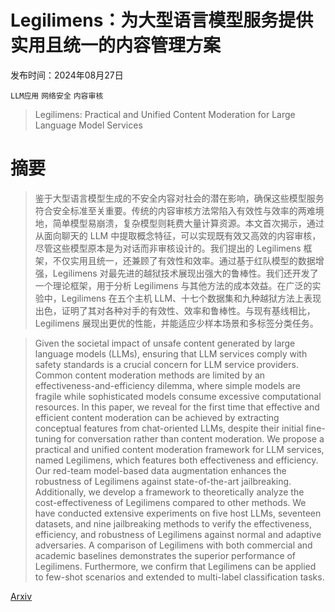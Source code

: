 # Legilimens：为大型语言模型服务提供实用且统一的内容管理方案

发布时间：2024年08月27日

`LLM应用` `网络安全` `内容审核`

> Legilimens: Practical and Unified Content Moderation for Large Language Model Services

# 摘要

> 鉴于大型语言模型生成的不安全内容对社会的潜在影响，确保这些模型服务符合安全标准至关重要。传统的内容审核方法常陷入有效性与效率的两难境地，简单模型易崩溃，复杂模型则耗费大量计算资源。本文首次揭示，通过从面向聊天的 LLM 中提取概念特征，可以实现既有效又高效的内容审核，尽管这些模型原本是为对话而非审核设计的。我们提出的 Legilimens 框架，不仅实用且统一，还兼顾了有效性和效率。通过基于红队模型的数据增强，Legilimens 对最先进的越狱技术展现出强大的鲁棒性。我们还开发了一个理论框架，用于分析 Legilimens 与其他方法的成本效益。在广泛的实验中，Legilimens 在五个主机 LLM、十七个数据集和九种越狱方法上表现出色，证明了其对各种对手的有效性、效率和鲁棒性。与现有基线相比，Legilimens 展现出更优的性能，并能适应少样本场景和多标签分类任务。

> Given the societal impact of unsafe content generated by large language models (LLMs), ensuring that LLM services comply with safety standards is a crucial concern for LLM service providers. Common content moderation methods are limited by an effectiveness-and-efficiency dilemma, where simple models are fragile while sophisticated models consume excessive computational resources. In this paper, we reveal for the first time that effective and efficient content moderation can be achieved by extracting conceptual features from chat-oriented LLMs, despite their initial fine-tuning for conversation rather than content moderation. We propose a practical and unified content moderation framework for LLM services, named Legilimens, which features both effectiveness and efficiency. Our red-team model-based data augmentation enhances the robustness of Legilimens against state-of-the-art jailbreaking. Additionally, we develop a framework to theoretically analyze the cost-effectiveness of Legilimens compared to other methods. We have conducted extensive experiments on five host LLMs, seventeen datasets, and nine jailbreaking methods to verify the effectiveness, efficiency, and robustness of Legilimens against normal and adaptive adversaries. A comparison of Legilimens with both commercial and academic baselines demonstrates the superior performance of Legilimens. Furthermore, we confirm that Legilimens can be applied to few-shot scenarios and extended to multi-label classification tasks.

[Arxiv](https://arxiv.org/abs/2408.15488)